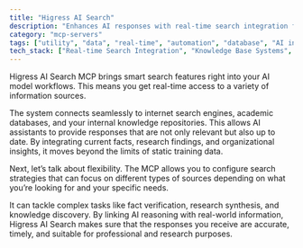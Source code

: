 ```yaml
---
title: "Higress AI Search"
description: "Enhances AI responses with real-time search integration from multiple sources including internet, academic, and internal knowledge bases."
category: "mcp-servers"
tags: ["utility", "data", "real-time", "automation", "database", "AI integration", "information retrieval", "multi-source search"]
tech_stack: ["Real-time Search Integration", "Knowledge Base Systems", "Information Retrieval", "API Gateway Services", "Multi-source Data Aggregation", "Search Engines", "Academic Databases"]
---
```


Higress AI Search MCP brings smart search features right into your AI model workflows. This means you get real-time access to a variety of information sources.

The system connects seamlessly to internet search engines, academic databases, and your internal knowledge repositories. This allows AI assistants to provide responses that are not only relevant but also up to date. By integrating current facts, research findings, and organizational insights, it moves beyond the limits of static training data.

Next, let’s talk about flexibility. The MCP allows you to configure search strategies that can focus on different types of sources depending on what you’re looking for and your specific needs.

It can tackle complex tasks like fact verification, research synthesis, and knowledge discovery. By linking AI reasoning with real-world information, Higress AI Search makes sure that the responses you receive are accurate, timely, and suitable for professional and research purposes.